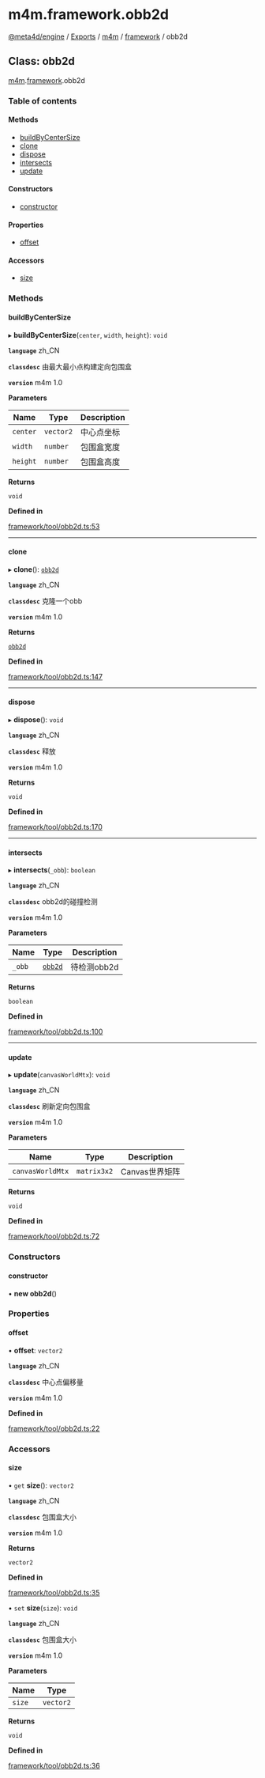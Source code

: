 # m4m.framework.obb2d

[@meta4d/engine](../) / [Exports](../modules/) / [m4m](../modules/m4m.md) / [framework](../modules/m4m.framework.md) / obb2d

## Class: obb2d

[m4m](../modules/m4m.md).[framework](../modules/m4m.framework.md).obb2d

### Table of contents

#### Methods

* [buildByCenterSize](m4m.framework.obb2d.md#buildbycentersize)
* [clone](m4m.framework.obb2d.md#clone)
* [dispose](m4m.framework.obb2d.md#dispose)
* [intersects](m4m.framework.obb2d.md#intersects)
* [update](m4m.framework.obb2d.md#update)

#### Constructors

* [constructor](m4m.framework.obb2d.md#constructor)

#### Properties

* [offset](m4m.framework.obb2d.md#offset)

#### Accessors

* [size](m4m.framework.obb2d.md#size)

### Methods

#### buildByCenterSize

▸ **buildByCenterSize**(`center`, `width`, `height`): `void`

**`language`** zh\_CN

**`classdesc`** 由最大最小点构建定向包围盒

**`version`** m4m 1.0

**Parameters**

| Name     | Type      | Description |
| -------- | --------- | ----------- |
| `center` | `vector2` | 中心点坐标       |
| `width`  | `number`  | 包围盒宽度       |
| `height` | `number`  | 包围盒高度       |

**Returns**

`void`

**Defined in**

[framework/tool/obb2d.ts:53](https://github.com/meta4d-me/meta4d-engine/blob/cf6bfe6/src/framework/tool/obb2d.ts#L53)

***

#### clone

▸ **clone**(): [`obb2d`](m4m.framework.obb2d.md)

**`language`** zh\_CN

**`classdesc`** 克隆一个obb

**`version`** m4m 1.0

**Returns**

[`obb2d`](m4m.framework.obb2d.md)

**Defined in**

[framework/tool/obb2d.ts:147](https://github.com/meta4d-me/meta4d-engine/blob/cf6bfe6/src/framework/tool/obb2d.ts#L147)

***

#### dispose

▸ **dispose**(): `void`

**`language`** zh\_CN

**`classdesc`** 释放

**`version`** m4m 1.0

**Returns**

`void`

**Defined in**

[framework/tool/obb2d.ts:170](https://github.com/meta4d-me/meta4d-engine/blob/cf6bfe6/src/framework/tool/obb2d.ts#L170)

***

#### intersects

▸ **intersects**(`_obb`): `boolean`

**`language`** zh\_CN

**`classdesc`** obb2d的碰撞检测

**`version`** m4m 1.0

**Parameters**

| Name   | Type                              | Description |
| ------ | --------------------------------- | ----------- |
| `_obb` | [`obb2d`](m4m.framework.obb2d.md) | 待检测obb2d    |

**Returns**

`boolean`

**Defined in**

[framework/tool/obb2d.ts:100](https://github.com/meta4d-me/meta4d-engine/blob/cf6bfe6/src/framework/tool/obb2d.ts#L100)

***

#### update

▸ **update**(`canvasWorldMtx`): `void`

**`language`** zh\_CN

**`classdesc`** 刷新定向包围盒

**`version`** m4m 1.0

**Parameters**

| Name             | Type        | Description |
| ---------------- | ----------- | ----------- |
| `canvasWorldMtx` | `matrix3x2` | Canvas世界矩阵  |

**Returns**

`void`

**Defined in**

[framework/tool/obb2d.ts:72](https://github.com/meta4d-me/meta4d-engine/blob/cf6bfe6/src/framework/tool/obb2d.ts#L72)

### Constructors

#### constructor

• **new obb2d**()

### Properties

#### offset

• **offset**: `vector2`

**`language`** zh\_CN

**`classdesc`** 中心点偏移量

**`version`** m4m 1.0

**Defined in**

[framework/tool/obb2d.ts:22](https://github.com/meta4d-me/meta4d-engine/blob/cf6bfe6/src/framework/tool/obb2d.ts#L22)

### Accessors

#### size

• `get` **size**(): `vector2`

**`language`** zh\_CN

**`classdesc`** 包围盒大小

**`version`** m4m 1.0

**Returns**

`vector2`

**Defined in**

[framework/tool/obb2d.ts:35](https://github.com/meta4d-me/meta4d-engine/blob/cf6bfe6/src/framework/tool/obb2d.ts#L35)

• `set` **size**(`size`): `void`

**`language`** zh\_CN

**`classdesc`** 包围盒大小

**`version`** m4m 1.0

**Parameters**

| Name   | Type      |
| ------ | --------- |
| `size` | `vector2` |

**Returns**

`void`

**Defined in**

[framework/tool/obb2d.ts:36](https://github.com/meta4d-me/meta4d-engine/blob/cf6bfe6/src/framework/tool/obb2d.ts#L36)
